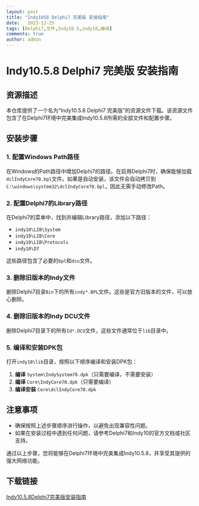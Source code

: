 ```yaml
---
layout: post
title: "Indy1058 Delphi7 完美版 安装指南"
date:   2023-12-25
tags: [Delphi7,文件,Indy10.5,indy10,编译]
comments: true
author: admin
---
```

# Indy10.5.8 Delphi7 完美版 安装指南

## 资源描述

本仓库提供了一个名为“Indy10.5.8 Delphi7 完美版”的资源文件下载。该资源文件包含了在Delphi7环境中完美集成Indy10.5.8所需的全部文件和配置步骤。

## 安装步骤

### 1. 配置Windows Path路径

在Windows的Path路径中增加Delphi7的路径。在启用Delphi7时，确保能够加载`dclIndyCore70.bpl`文件。如果是自动安装，该文件会自动拷贝到`C:\windows\system32\dclIndyCore70.bpl`，因此无需手动修改Path。

### 2. 配置Delphi7的Library路径

在Delphi7的菜单中，找到并编辑Library路径，添加以下路径：
- `indy10\LIB\System`
- `indy10\LIB\Core`
- `indy10\LIB\Protocols`
- `indy10\D7`

这些路径包含了必要的`bpl`和`dcu`文件。

### 3. 删除旧版本的Indy文件

删除Delphi7目录`Bin`下的所有`indy*.BPL`文件。这些是官方旧版本的文件，可以放心删除。

### 4. 删除旧版本的Indy DCU文件

删除Delphi7目录下的所有`Id*.DCU`文件，这些文件通常位于`lib`目录中。

### 5. 编译和安装DPK包

打开`indy10\lib`目录，按照以下顺序编译和安装DPK包：

1. **编译** `System\IndySystem70.dpk`（只需要编译，不需要安装）
2. **编译** `Core\IndyCore70.dpk`（只需要编译）
3. **编译安装** `Core\dclIndyCore70.dpk`

## 注意事项

- 确保按照上述步骤顺序进行操作，以避免出现兼容性问题。
- 如果在安装过程中遇到任何问题，请参考Delphi7和Indy10的官方文档或社区支持。

通过以上步骤，您将能够在Delphi7环境中完美集成Indy10.5.8，并享受其提供的强大网络功能。

## 下载链接

[Indy10.5.8Delphi7完美版安装指南](https://pan.quark.cn/s/2768e9853e51)